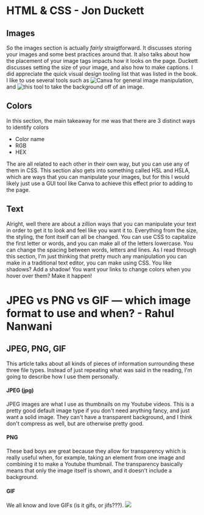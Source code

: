 # HTML & CSS - Jon Duckett

## Images

So the images section is actually *fairly* straigtforward. It discusses storing your images and some best practices around that. It also talks about how the placement of your image tags impacts how it looks on the page. Duckett discusses setting the size of your image, and also how to make captions. I did appreciate the quick visual design tooling list that was listed in the book. I like to use several tools such as ![Canva](https://canva.com) for general image manipulation, and ![this tool](https://remove.bg) to take the background off of an image.

## Colors

In this section, the main takeaway for me was that there are 3 distinct ways to identify colors
* Color name
* RGB
* HEX

The are all related to each other in their own way, but you can use any of them in CSS. This section also gets into something called HSL and HSLA, which are ways that you can manipulate your images, but for this I would likely just use a GUI tool like Canva to achieve this effect prior to adding to the page.

## Text

Alright, well there are about a zillion ways that you can manipulate your text in order to get it to look and feel like you want it to. Everything from the size, the styling, the font itself can all be changed. You can use CSS to capitalize the first letter or words, and you can make all of the letters lowercase. You can change the spacing between words, letters and lines. As I read through this section, I'm just thinking that pretty much any manipulation you can make in a traditional text editor, you can make using CSS. You like shadows? Add a shadow! You want your links to change colors when you hover over them? Make it happen!

# JPEG vs PNG vs GIF — which image format to use and when? - Rahul Nanwani


## JPEG, PNG, GIF

This article talks about all kinds of pieces of information surrounding these three file types. Instead of just repeating what was said in the reading, I'm going to describe how I use them personally.

#### JPEG (jpg)

JPEG images are what I use as thumbnails on my Youtube videos. This is a pretty good default image type if you don't need anything fancy, and just want a solid image. They can't have a transparent background, and I think don't compress as well, but are otherwise pretty good. 

#### PNG
These bad boys are great because they allow for transparency which is really useful when, for example, taking an element from one image and combining it to make a Youtube thumbnail. The transparency basically means that only the image itself is shown, and it doesn't include a background.

#### GIF
We all know and love GIFs (is it gifs, or jifs???). 
![](https://media.giphy.com/media/26gsccje7r5WUrXsA/giphy.gif)


